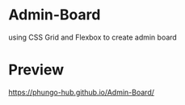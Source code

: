 # Admin-Board
using CSS Grid and Flexbox to create admin board
# Preview
https://phungo-hub.github.io/Admin-Board/

